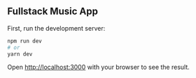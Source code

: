 ## Fullstack Music App

First, run the development server:

```bash
npm run dev
# or
yarn dev
```

Open [http://localhost:3000](http://localhost:3000) with your browser to see the result.
